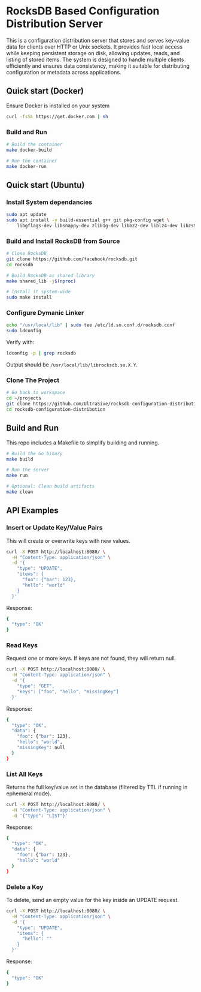 # RocksDB Based Configuration Distribution Server
This is a configuration distribution server that stores and serves key-value data for clients over HTTP or Unix sockets. It provides fast local access while keeping persistent storage on disk, allowing updates, reads, and listing of stored items. The system is designed to handle multiple clients efficiently and ensures data consistency, making it suitable for distributing configuration or metadata across applications.

## Quick start (Docker)
Ensure Docker is installed on your system
```bash
curl -fsSL https://get.docker.com | sh
```

### Build and Run
```bash
# Build the container
make docker-build

# Run the container
make docker-run
```

## Quick start (Ubuntu)

### Install System dependancies
```bash
sudo apt update
sudo apt install -y build-essential g++ git pkg-config wget \
    libgflags-dev libsnappy-dev zlib1g-dev libbz2-dev liblz4-dev libzstd-dev
```

### Build and Install RocksDB from Source
```bash
# Clone RocksDB
git clone https://github.com/facebook/rocksdb.git
cd rocksdb

# Build RocksDB as shared library
make shared_lib -j$(nproc)

# Install it system-wide
sudo make install
```

### Configure Dymanic Linker
```bash
echo "/usr/local/lib" | sudo tee /etc/ld.so.conf.d/rocksdb.conf
sudo ldconfig
```
Verify with:
```bash
ldconfig -p | grep rocksdb
```
Output should be `/usr/local/lib/librocksdb.so.X.Y`.

### Clone The Project
```bash
# Go back to workspace
cd ~/projects
git clone https://github.com/UltraSive/rocksdb-configuration-distribution.git
cd rocksdb-configuration-distribution
```


## Build and Run
This repo includes a Makefile to simplify building and running.
```bash
# Build the Go binary
make build

# Run the server
make run

# Optional: Clean build artifacts
make clean
```

## API Examples

### Insert or Update Key/Value Pairs
This will create or overwrite keys with new values.
```bash
curl -X POST http://localhost:8080/ \
  -H "Content-Type: application/json" \
  -d '{
    "type": "UPDATE",
    "items": {
      "foo": {"bar": 123},
      "hello": "world"
    }
  }'
```
Response:
```bash
{
  "type": "OK"
}
```

### Read Keys
Request one or more keys.
If keys are not found, they will return null.
```bash
curl -X POST http://localhost:8080/ \
  -H "Content-Type: application/json" \
  -d '{
    "type": "GET",
    "keys": ["foo", "hello", "missingKey"]
  }'
```
Response:
```bash
{
  "type": "OK",
  "data": {
    "foo": {"bar": 123},
    "hello": "world",
    "missingKey": null
  }
}
```

### List All Keys
Returns the full key/value set in the database (filtered by TTL if running in ephemeral mode).
```bash
curl -X POST http://localhost:8080/ \
  -H "Content-Type: application/json" \
  -d '{"type": "LIST"}'
```
Response:
```bash
{
  "type": "OK",
  "data": {
    "foo": {"bar": 123},
    "hello": "world"
  }
}
```

### Delete a Key
To delete, send an empty value for the key inside an UPDATE request.
```bash
curl -X POST http://localhost:8080/ \
  -H "Content-Type: application/json" \
  -d '{
    "type": "UPDATE",
    "items": {
      "hello": ""
    }
  }'
```
Response:
```bash
{
  "type": "OK"
}
```